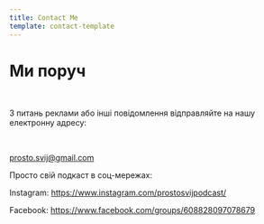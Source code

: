 ```yaml
---
title: Contact Me
template: contact-template
---
```

# Ми поруч

</br>

З питань реклами або інші повідомлення відправляйте на нашу електронну адресу:

</br>

[prosto.svij@gmail.com](mailto:prosto.svij@gmail.com)



Просто свій подкаст в соц-мережах:

Instagram: https://www.instagram.com/prostosvijpodcast/

Facebook: https://www.facebook.com/groups/608828097078679